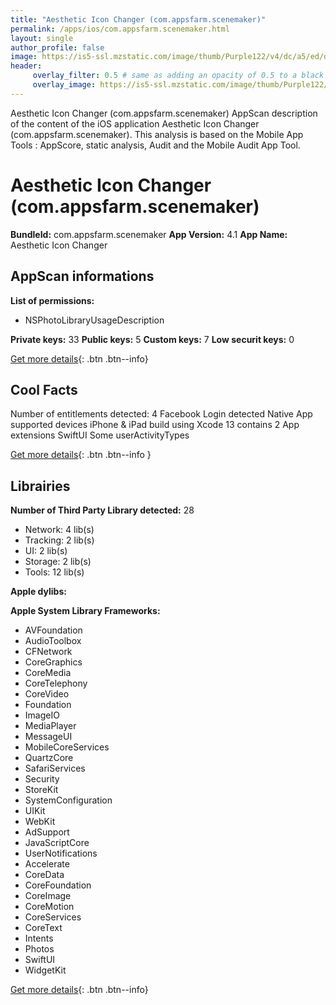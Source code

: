 ```yaml
---
title: "Aesthetic Icon Changer (com.appsfarm.scenemaker)"
permalink: /apps/ios/com.appsfarm.scenemaker.html
layout: single
author_profile: false
image: https://is5-ssl.mzstatic.com/image/thumb/Purple122/v4/dc/a5/ed/dca5ed1f-3bc5-bbdf-04e8-4c9fc37048cd/AppIcon-0-1x_U007emarketing-0-10-0-85-220.png/512x512bb.jpg
header: 
     overlay_filter: 0.5 # same as adding an opacity of 0.5 to a black background
     overlay_image: https://is5-ssl.mzstatic.com/image/thumb/Purple122/v4/dc/a5/ed/dca5ed1f-3bc5-bbdf-04e8-4c9fc37048cd/AppIcon-0-1x_U007emarketing-0-10-0-85-220.png/512x512bb.jpg
---
```

Aesthetic Icon Changer (com.appsfarm.scenemaker) AppScan description of the content of the iOS application Aesthetic Icon Changer (com.appsfarm.scenemaker). This analysis is based on the Mobile App Tools : AppScore, static analysis, Audit and the Mobile Audit App Tool.

# Aesthetic Icon Changer (com.appsfarm.scenemaker)

**BundleId:** com.appsfarm.scenemaker
**App Version:** 4.1
**App Name:** Aesthetic Icon Changer


## AppScan informations 

**List of permissions:** 
- NSPhotoLibraryUsageDescription
  
  
**Private keys:** 33
**Public keys:** 5
**Custom keys:** 7
**Low securit keys:** 0
  
[Get more details](/pricing.html){: .btn .btn--info}

## Cool Facts

Number of entitlements detected: 4
Facebook Login detected
Native App
supported devices iPhone & iPad
build using Xcode 13
contains 2 App extensions
SwiftUI
Some userActivityTypes
  
[Get more details](/pricing.html){: .btn .btn--info }

## Librairies 
**Number of Third Party Library detected:** 28
- Network: 4 lib(s)
- Tracking: 2 lib(s)
- UI: 2 lib(s)
- Storage: 2 lib(s)
- Tools: 12 lib(s)


**Apple dylibs:**


**Apple System Library Frameworks:**
- AVFoundation
- AudioToolbox
- CFNetwork
- CoreGraphics
- CoreMedia
- CoreTelephony
- CoreVideo
- Foundation
- ImageIO
- MediaPlayer
- MessageUI
- MobileCoreServices
- QuartzCore
- SafariServices
- Security
- StoreKit
- SystemConfiguration
- UIKit
- WebKit
- AdSupport
- JavaScriptCore
- UserNotifications
- Accelerate
- CoreData
- CoreFoundation
- CoreImage
- CoreMotion
- CoreServices
- CoreText
- Intents
- Photos
- SwiftUI
- WidgetKit


  
[Get more details](/pricing.html){: .btn .btn--info}

